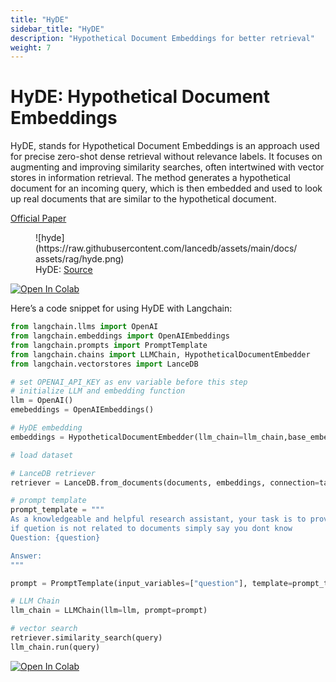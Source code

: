 ```yaml
---
title: "HyDE"
sidebar_title: "HyDE"
description: "Hypothetical Document Embeddings for better retrieval"
weight: 7
---
```


HyDE: Hypothetical Document Embeddings ‍
====================================================================
HyDE, stands for Hypothetical Document Embeddings is an approach used for precise zero-shot dense retrieval without relevance labels. It focuses on augmenting and improving similarity searches, often intertwined with vector stores in information retrieval. The method generates a hypothetical document for an incoming query, which is then embedded and used to look up real documents that are similar to the hypothetical document.

[Official Paper](https://arxiv.org/pdf/2212.10496)

<figure markdown="span">
  ![hyde](https://raw.githubusercontent.com/lancedb/assets/main/docs/assets/rag/hyde.png)
  <figcaption>HyDE: <a href="https://arxiv.org/pdf/2212.10496">Source</a></figcaption>
</figure>

[![Open In Colab](../../assets/colab.svg)](https://colab.research.google.com/github/lancedb/vectordb-recipes/blob/main/examples/Advance-RAG-with-HyDE/main.ipynb)

Here’s a code snippet for using HyDE with Langchain:

```python
from langchain.llms import OpenAI
from langchain.embeddings import OpenAIEmbeddings
from langchain.prompts import PromptTemplate
from langchain.chains import LLMChain, HypotheticalDocumentEmbedder
from langchain.vectorstores import LanceDB

# set OPENAI_API_KEY as env variable before this step
# initialize LLM and embedding function
llm = OpenAI()
emebeddings = OpenAIEmbeddings()

# HyDE embedding
embeddings = HypotheticalDocumentEmbedder(llm_chain=llm_chain,base_embeddings=embeddings)

# load dataset

# LanceDB retriever
retriever = LanceDB.from_documents(documents, embeddings, connection=table)

# prompt template
prompt_template = """
As a knowledgeable and helpful research assistant, your task is to provide informative answers based on the given context. Use your extensive knowledge base to offer clear, concise, and accurate responses to the user's inquiries.
if quetion is not related to documents simply say you dont know
Question: {question}

Answer:
"""

prompt = PromptTemplate(input_variables=["question"], template=prompt_template)

# LLM Chain
llm_chain = LLMChain(llm=llm, prompt=prompt)

# vector search
retriever.similarity_search(query)
llm_chain.run(query)
```

[![Open In Colab](../../assets/colab.svg)](https://colab.research.google.com/github/lancedb/vectordb-recipes/blob/main/examples/Advance-RAG-with-HyDE/main.ipynb)
